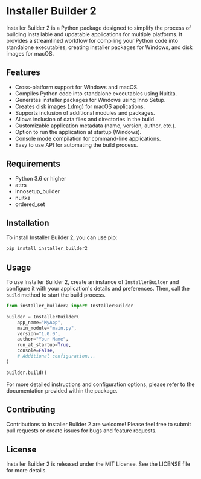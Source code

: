 Installer Builder 2
===================

Installer Builder 2 is a Python package designed to simplify the process of building installable and updatable applications for multiple platforms. It provides a streamlined workflow for compiling your Python code into standalone executables, creating installer packages for Windows, and disk images for macOS.

Features
--------
- Cross-platform support for Windows and macOS.
- Compiles Python code into standalone executables using Nuitka.
- Generates installer packages for Windows using Inno Setup.
- Creates disk images (.dmg) for macOS applications.
- Supports inclusion of additional modules and packages.
- Allows inclusion of data files and directories in the build.
- Customizable application metadata (name, version, author, etc.).
- Option to run the application at startup (Windows).
- Console mode compilation for command-line applications.
- Easy to use API for automating the build process.

Requirements
------------
- Python 3.6 or higher
- attrs
- innosetup_builder
- nuitka
- ordered_set

Installation
------------
To install Installer Builder 2, you can use pip:

```bash
pip install installer_builder2
```

Usage
-----
To use Installer Builder 2, create an instance of `InstallerBuilder` and configure it with your application's details and preferences. Then, call the `build` method to start the build process.

```python
from installer_builder2 import InstallerBuilder

builder = InstallerBuilder(
    app_name="MyApp",
    main_module="main.py",
    version="1.0.0",
    author="Your Name",
    run_at_startup=True,
    console=False,
    # Additional configuration...
)

builder.build()
```

For more detailed instructions and configuration options, please refer to the documentation provided within the package.

Contributing
------------
Contributions to Installer Builder 2 are welcome! Please feel free to submit pull requests or create issues for bugs and feature requests.

License
-------
Installer Builder 2 is released under the MIT License. See the LICENSE file for more details.
